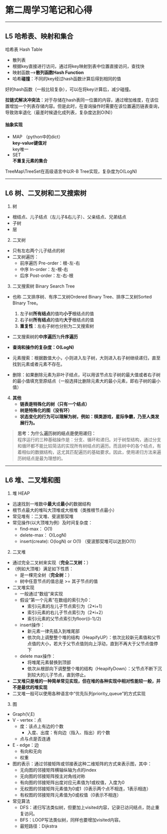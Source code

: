 # 第二周学习笔记和心得
***
## L5 哈希表、映射和集合
  哈希表 Hash Table
- 散列表
- 根据key直接进行访问，通过将key映射到表中位置直接访问，查找快
- 映射函数-->**散列函数Hash Function**  
- 哈希**碰撞**：不同的key经过hash函数计算后得到相同的值  

好的hash函数（一般比较复杂），可以在将key计算后，减少碰撞。

**拉链式解决冲突法**：对于存储在hash表同一位置的内容，通过增加维度，在该位置增加一个列表存储内容。但是此时，在查询操作时需要在该位置遍历链表查询，导致效率退化（最差时候退化成列表，复杂度达到O(N)）  
#### 抽象实现 
- MAP （python中的dict）  
    **key-value键值对**  
    key唯一
- SET  
    **不重复元素的集合**

TreeMap\TreeSet在高级语言中以R-B Tree实现，复杂度为O(LogN)
***

## L6 树、二叉树和二叉搜索树
1. 树
- 根结点、儿子结点（左儿子&右儿子）、父亲结点、兄弟结点
- 子树
- 层

2. 二叉树
- 只有左右两个儿子结点的树
- 二叉树遍历：
    - 前序遍历 Pre-order：根-左-右
    - 中序 In-order：左-根-右
    - 后序 Post-order：左-右-根

3. 二叉搜索树 Binary Search Tree  
- 也称 二叉排序树、有序二叉树Ordered Binary Tree、排序二叉树Sorted BInary Tree。
    1. 左子树**所有结点**的值均**小于**根结点的值
    2. 右子树**所有结点**的值均**大于**根结点的值
    3. **重复性**：左右子树也分别为二叉搜索树  

- 二叉搜索树的**中序遍历**为**升序遍历**  
    
- **查询和操作的复杂度：O(LogN)**  
- 元素搜索：根据数值大小，小则进入左子树，大则进入右子树继续递归，直至找到元素或者元素不存在。
- 删除：如果删除元素为非叶子结点，可以用该节点左子树的最大值或者右子树的最小值填充至原结点（一般选择比删除元素大的最小元素，即右子树的最小值）

4. **其他**  
    - **链表是特殊化的树（只有一个结点）**  
    - **树是特殊化的图（没有环）**  
    - **状态变化的行为可以理解为树，例如：棋类游戏，星际争霸，乃至人类发展行为。**  

> **思考：为什么遍历树的结点是使用递归：**  
程序运行的三种基础操作是：分支、循环和递归。对于树型结构，通过分支和循环都不能比较简洁的实现所有树结点的遍历。而且树中的各个结点，有着相似的数据结构，这尤其匹配遍历的基础要求。因此，使用递归方法来遍历树结点是最为理想的。 

***
## L6 堆、二叉堆和图  
1. 堆 HEAP  
- 迅速找到一堆数中**最大**或**最小**的数据结构
- 根节点最大的堆叫大顶堆或大根堆（类推根节点最小）
- 常见堆有：二叉堆、斐波那契堆
- 常见操作(以大顶堆为例）及时间复杂度：  
    - find-max：   O(1)
    - delete-max： O(LogN)
    - insert(create): O(logN) or O(1) （斐波那契堆可以达到O(1)）
2. 二叉堆
- 通过完全二叉树来实现（**完全二叉树：**）
- （例如大顶堆）满足如下性质：
    - 是一棵完全树（**完全树：**）
    - 树中任意节点的值总是 >= 其子节点的值
- 二叉堆实现
    - 一般通过“数组”来实现
    - 假设“第一个元素”在数组的索引为0：
        - 索引i元素的左儿子节点索引为（2*i+1）
        - 索引i元素的右儿子节点索引为（2*i+2）
        - 索引i元素的父节点索引为floor((i-1)/2)
    - insert操作：
        - 新元素一律先插入到堆尾部
        - 依次向上调整整个堆的结构（HeapifyUP）：依次比较新元素值和父节点值的大小，若大于父节点值则向上浮动，直到不再大于父节点值停下
    - delete max操作：
        -  将堆尾元素替换到顶部
        -  依次从根部向下调整整个堆的结构（HeapifyDown）：父节点不断下沉到较大的儿子节点，直到停止。
- **二叉堆只是堆的一种简单常见实现，但在堆的各种实现中相对性能较一般，并不是最优的堆实现**
- 二叉堆一般可以使用各种语言中“优先队列priority_queue”的方式实现
3. 图
- Graph(V,E)
- V - vertex：点
    - 度：该点上有边的个数
        - 入度、出度：有向边（指入、指出）的个数
    - 点与点是否连通
- E - edge：边
    - 有向和无向
    - 权重
- 图的表示：通过邻接矩阵或邻接表这种二维矩阵的方式来表示图，其中：
    - 无向图的邻接矩阵横轴纵轴为点的index
    - 无向图的邻接矩阵按主对角线对称
    - 有向图的邻接矩阵出度对应元素值为1或权值，入度为0
    - 无权图的邻接矩阵元素值为0或1（0表示两个点不相连，1表示相连）
    - 有权图的邻接矩阵元素值为0或权值（0表示不相连）
- 常见算法
    - DFS：递归写法类似树，但要加上visited内容，记录已访问结点，防止重复访问。
    - BFS：LOOP写法类似树，同样也要增加visited内容。
    - 最短路径：Dijkstra
